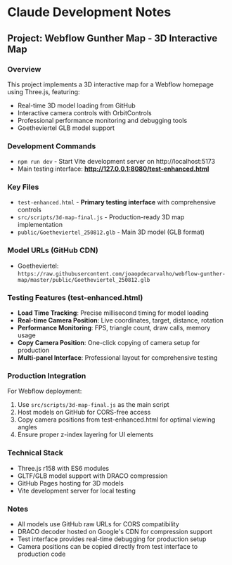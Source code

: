 # Claude Development Notes

## Project: Webflow Gunther Map - 3D Interactive Map

### Overview
This project implements a 3D interactive map for a Webflow homepage using Three.js, featuring:
- Real-time 3D model loading from GitHub
- Interactive camera controls with OrbitControls  
- Professional performance monitoring and debugging tools
- Goetheviertel GLB model support

### Development Commands
- `npm run dev` - Start Vite development server on http://localhost:5173
- Main testing interface: **http://127.0.0.1:8080/test-enhanced.html**

### Key Files
- `test-enhanced.html` - **Primary testing interface** with comprehensive controls
- `src/scripts/3d-map-final.js` - Production-ready 3D map implementation
- `public/Goetheviertel_250812.glb` - Main 3D model (GLB format)

### Model URLs (GitHub CDN)
- Goetheviertel: `https://raw.githubusercontent.com/joaopdecarvalho/webflow-gunther-map/master/public/Goetheviertel_250812.glb`

### Testing Features (test-enhanced.html)
- **Load Time Tracking**: Precise millisecond timing for model loading
- **Real-time Camera Position**: Live coordinates, target, distance, rotation
- **Performance Monitoring**: FPS, triangle count, draw calls, memory usage
- **Copy Camera Position**: One-click copying of camera setup for production
- **Multi-panel Interface**: Professional layout for comprehensive testing

### Production Integration
For Webflow deployment:
1. Use `src/scripts/3d-map-final.js` as the main script
2. Host models on GitHub for CORS-free access
3. Copy camera positions from test-enhanced.html for optimal viewing angles
4. Ensure proper z-index layering for UI elements

### Technical Stack
- Three.js r158 with ES6 modules
- GLTF/GLB model support with DRACO compression
- GitHub Pages hosting for 3D models
- Vite development server for local testing

### Notes
- All models use GitHub raw URLs for CORS compatibility
- DRACO decoder hosted on Google's CDN for compression support
- Test interface provides real-time debugging for production setup
- Camera positions can be copied directly from test interface to production code